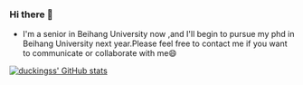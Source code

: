 ### Hi there 👋
- I'm a senior in Beihang University now ,and I'll begin to pursue my phd in Beihang University next year.Please feel free to contact me if you want to communicate or collaborate with me😄

[![duckingss' GitHub stats](https://github-readme-stats.vercel.app/api?username=duckingss)](https://github.com/anuraghazra/github-readme-stats)



